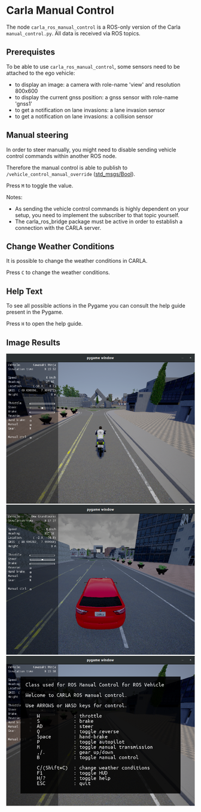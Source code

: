 # Carla Manual Control

The node `carla_ros_manual_control` is a ROS-only version of the Carla `manual_control.py`. All data is received
via ROS topics.

## Prerequistes
To be able to use `carla_ros_manual_control`, some sensors need to be attached to the ego vehicle:
- to display an image: a camera with role-name 'view' and resolution 800x600
- to display the current gnss position: a gnss sensor with role-name 'gnss1'
- to get a notification on lane invasions: a lane invasion sensor
- to get a notification on lane invasions: a collision sensor


## Manual steering

In order to steer manually, you might need to disable sending vehicle control commands within another ROS node.

Therefore the manual control is able to publish to `/vehicle_control_manual_override` ([std_msgs/Bool](http://docs.ros.org/api/std_msgs/html/msg/Bool.html)).

Press `M` to toggle the value.

Notes: 
- As sending the vehicle control commands is highly dependent on your setup, you need to implement the subscriber to that topic yourself.
- The carla_ros_bridge package must be active in order to establish a connection with the CARLA server.

## Change Weather Conditions
It is possible to change the weather conditions in CARLA.

Press `C` to change the weather conditions.

## Help Text

To see all possible actions in the Pygame you can consult the help guide present in the Pygame.

Press `H` to open the help guide.
## Image Results

![rviz setup](../assets/images/carla_pygame_01.png "pygame_window")
![rviz setup](../assets/images/carla_pygame_03.png "pygame_weather")
![rviz setup](../assets/images/carla_pygame_02.png "pygame_help")


